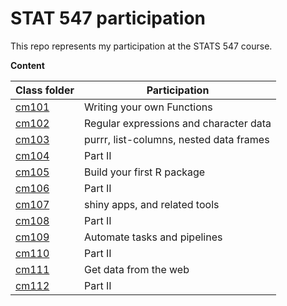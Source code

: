 # STAT 547 participation

This repo represents my participation at the STATS 547 course.

**Content**

Class folder | Participation
------|--------------
[cm101](https://github.com/slumnitz/STAT547_participation/blob/master/cm101/cm101-exercise.md) | Writing your own Functions
[cm102](https://github.com/slumnitz/STAT547_participation/blob/master/cm102/cm102-exercise.Rmd) | Regular expressions and character data
[cm103](https://github.com/slumnitz/STAT547_participation/blob/master/cm103/cm103-exercise.md) | purrr, list-columns, nested data frames
[cm104](https://github.com/slumnitz/STAT547_participation/blob/master/cm104/cm104-exercise.md) | Part II
[cm105](https://github.com/slumnitz/STAT547_participation/tree/master/cm105_cm106/powers) | Build your first R package
[cm106](https://github.com/slumnitz/STAT547_participation/tree/master/cm105_cm106/powers) | Part II
[cm107](https://github.com/slumnitz/STAT547_participation/tree/master/cm107_cm108/bc-liquor) | shiny apps, and related tools
[cm108](https://github.com/slumnitz/STAT547_participation/tree/master/cm107_cm108/bc-liquor) | Part II
[cm109](https://github.com/slumnitz/STAT547_participation/tree/master/cm109/cm109-automation_examples) | Automate tasks and pipelines
[cm110](https://github.com/slumnitz/STAT547_participation/tree/master/cm110/word_histogram) | Part II
[cm111](https://github.com/slumnitz/STAT547_participation/blob/master/cm111/cm111-exercise.Rmd) | Get data from the web
[cm112](https://github.com/slumnitz/STAT547_participation/blob/master/cm112/cm112-exercise.Rmd) | Part II
